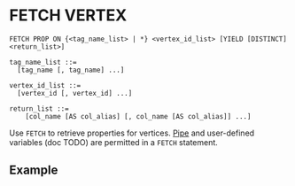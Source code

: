 # FETCH VERTEX

```ngql
FETCH PROP ON {<tag_name_list> | *} <vertex_id_list> [YIELD [DISTINCT] <return_list>]

tag_name_list ::=
  [tag_name [, tag_name] ...]

vertex_id_list ::=
  [vertex_id [, vertex_id] ...]

return_list ::=
    [col_name [AS col_alias] [, col_name [AS col_alias]] ...]
```

Use `FETCH` to retrieve properties for vertices. [Pipe](../5.operators/4.pipe.md) and user-defined variables (doc TODO) are permitted in a `FETCH` statement.

## Example
